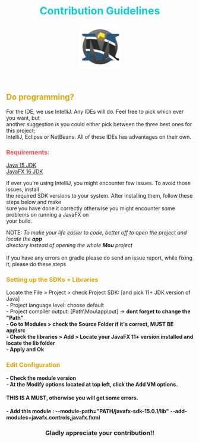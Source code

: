 <h1 align="center" style="color:#0bcadb">Contribution Guidelines</h1>
<p align="center"><img src="/logo/Mou.png" alt="mou-logo" width="120px" height="120px" style="max-width:100%;"></p><Br>
<h2 style="color:#dba70b">Do programming?</h2>
<p>
For the IDE, we use IntelliJ. Any IDEs will do. Feel free to pick which ever you want, but<br>
another suggestion is you could either pick between the three best ones for this project;<br>
IntelliJ, Eclipse or NetBeans. All of these IDEs has advantages on their own.<br></p>

<h3 style="color:#f7525a">Requirements:</h3>
<p><a href="https://www.oracle.com/ie/java/technologies/javase-jdk15-downloads.html"> Java 15 JDK</a><br>    
<a href="https://gluonhq.com/products/javafx/">JavaFX 16 JDK</a> <br>
</p>

<p>If ever you're using IntelliJ, you might encounter few issues. To avoid those issues, install<br>
the required SDK versions to your system. After installing them, follow these steps below and make <br>
sure you have done it correctly otherwise you might encounter some problems on running a JavaFX on<br>
your build.</p>

<p>NOTE: <i>To make your life easier to code, better off to open the project and locate the <b>app</b><br>
 directory instead of opening the whole <b>Mou</b> project</i>
<br><br>
 If you have any errors on gradle please do send an issue report, while fixing it, please do these steps</p>

<h3 style="color:#dba70b"> Setting up the SDKs + Libraries </h3>
<p>
Locate the File > Project > check Project SDK: [and pick 11+ JDK version of Java] <br>
 - Project language level: choose default <br>
 - Project compiler output: [Path\Mou\app\out] -> <b>dont forget to change the "Path"<b><br>
 - Go to Modules > check the Source Folder if it's correct, MUST BE <b>app\src</b><br>
 - Check the libraries > Add > Locate your JavaFX 11+ version installed and locate the lib folder<br>
 - Apply and Ok</p>
<h3 style="color:#dba70b">Edit Configuration </h3>
<p >
 -  Check the module version <br>
 -  At the Modify options located at top left, click the Add VM options.</p>
 <h4 >THIS IS A MUST, otherwise you will get some errors.</h4>
 <p>
 -  Add this module : --module-path="PATH/javafx-sdk-15.0.1/lib" --add-modules=javafx.controls,javafx.fxml
</p>

 <h3 align="center">Gladly appreciate your contribution!!</h3>


